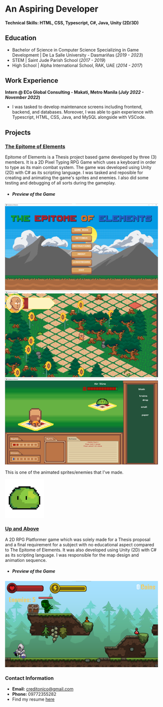 # An Aspiring Developer


#### Technical Skills: HTML, CSS, Typescript, C#, Java, Unity (2D/3D)


## Education
- Bachelor of Science in Computer Science Specializing in Game Development | De La Salle University - Dasmariñas (_2019 - 2023_)
- STEM	       | Saint Jude Parish School (_2017 - 2019_)	 			        		
- High School | Alpha International School, RAK, UAE (_2014 - 2017_)
  


## Work Experience
**Intern @  ECo Global Consulting - Makati, Metro Manila (_July 2022 - November 2022_)**
- I was tasked to develop maintenance screens including frontend, backend, and databases. Moreover, I was able to gain experience with Typescript, HTML, CSS, Java, and MySQL alongside with VSCode.



## Projects
### [The Epitome of Elements](https://drive.google.com/drive/folders/1Eh5Sa47Tl942rzQ5q_7bNNbvOBD0rVSt?usp=drive_link)
Epitome of Elements is a Thesis project based game developed by three (3) members. It is a 2D Pixel Typing RPG Game which uses a keyboard in order to type as its main combat system. The game was developed using Unity (2D) with C# as its scripting language. I was tasked and reposible for creating and animating the game's sprites and enemies. I also did some testing and debugging of all sorts during the gameplay.
  - ##### Preview of the Game
![Image2](/assets/img/img2.png)
![Image1](/assets/img/img1.png)
![Image3](/assets/img/img3.png)

This is one of the animated sprites/enemies that I've made.

![Slime](/assets/img/slime.gif) 

### [Up and Above](https://drive.google.com/drive/folders/1oOOSN3y2JEYUuRjtca24dEQZrLaoKLPe?usp=drive_link)
A 2D RPG Platformer game which was solely made for a Thesis proposal and a final requirement for a subject with no educational aspect compared to The Epitome of Elements. It was also developed using Unity (2D) with C# as its scripting language. I was responsible for the map design and animation sequence.
   - ##### Preview of the Game
![Image4](/assets/img/image.png)

### Contact Information

- **Email:** creditonico@gmail.com
- **Phone:** 09772355282
- Find my resume [here](/assets/img/Credito_Resume.pdf)
